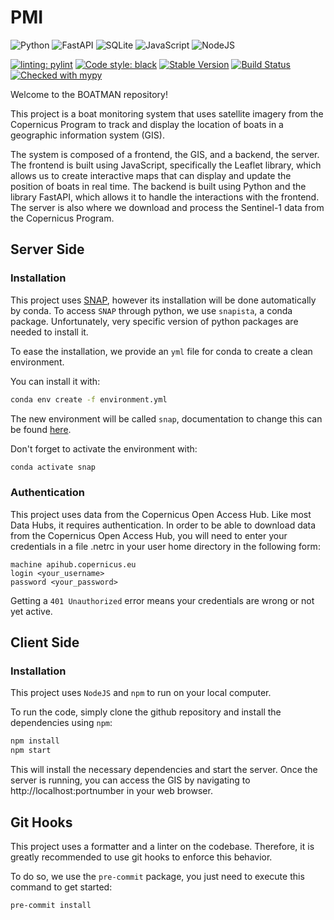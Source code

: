 # PMI

![Python](https://img.shields.io/badge/python-3670A0?style=for-the-badge&logo=python&logoColor=ffdd54)
![FastAPI](https://img.shields.io/badge/FastAPI-005571?style=for-the-badge&logo=fastapi)
![SQLite](https://img.shields.io/badge/sqlite-%2307405e.svg?style=for-the-badge&logo=sqlite&logoColor=white)
![JavaScript](https://img.shields.io/badge/javascript-%23323330.svg?style=for-the-badge&logo=javascript&logoColor=%23F7DF1E)
![NodeJS](https://img.shields.io/badge/node.js-6DA55F?style=for-the-badge&logo=node.js&logoColor=white)

[![linting: pylint](https://img.shields.io/badge/linting-pylint-yellowgreen)](https://github.com/PyCQA/pylint)
[![Code style: black](https://img.shields.io/badge/code%20style-black-000000.svg)](https://github.com/psf/black)
[![Stable Version](https://img.shields.io/pypi/v/mypy?color=blue)](https://pypi.org/project/mypy/)
[![Build Status](https://github.com/VBoulenger/BOATMAN/actions/workflows/python-linter.yml/badge.svg)](https://github.com/VBoulenger/BOATMAN/actions)
[![Checked with mypy](https://www.mypy-lang.org/static/mypy_badge.svg)](https://mypy-lang.org/)

Welcome to the BOATMAN repository!

This project is a boat monitoring system that uses satellite imagery from the Copernicus Program to track and display the location of boats in a geographic information system (GIS).

The system is composed of a frontend, the GIS, and a backend, the server. The frontend is built using JavaScript, specifically the Leaflet library, which allows us to create interactive maps that can display and update the position of boats in real time. The backend is built using Python and the library FastAPI, which allows it to handle the interactions with the frontend. The server is also where we download and process the Sentinel-1 data from the Copernicus Program.

## Server Side

### Installation

This project uses [SNAP](https://step.esa.int/main/download/snap-download/), however its installation will be done automatically by conda.
To access `SNAP` through python, we use `snapista`, a conda package.
Unfortunately, very specific version of python packages are needed to install it.

To ease the installation, we provide an `yml` file for conda to create a clean environment.

You can install it with:

```bash
conda env create -f environment.yml
```

The new environment will be called `snap`, documentation to change this can be found [here](https://conda.io/projects/conda/en/latest/user-guide/tasks/manage-environments.html#creating-an-environment-from-an-environment-yml-file).

Don't forget to activate the environment with:

```bash
conda activate snap
```

### Authentication

This project uses data from the Copernicus Open Access Hub.
Like most Data Hubs, it requires authentication.
In order to be able to download data from the Copernicus Open Access Hub, you will need to enter your credentials in a file .netrc in your user home directory in the following form:

```
machine apihub.copernicus.eu
login <your_username>
password <your_password>
```

Getting a `401 Unauthorized` error means your credentials are wrong or not yet active.

## Client Side

### Installation

This project uses `NodeJS` and `npm` to run on your local computer.

To run the code, simply clone the github repository and install the dependencies using `npm`:

```bash
npm install
npm start
```

This will install the necessary dependencies and start the server. Once the server is running, you can access the GIS by navigating to http://localhost:portnumber in your web browser.

## Git Hooks

This project uses a formatter and a linter on the codebase.
Therefore, it is greatly recommended to use git hooks to enforce this behavior.

To do so, we use the `pre-commit` package, you just need to execute this command to get started:

```bash
pre-commit install
```
